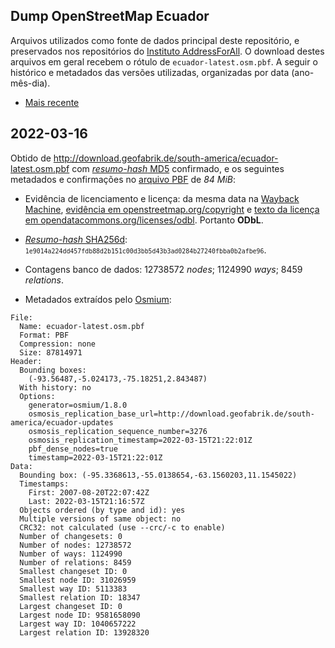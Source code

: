 ## Dump OpenStreetMap Ecuador
Arquivos utilizados como fonte de dados principal deste repositório, e preservados nos repositórios do [Instituto AddressForAll](https://github.com/AddressForAll/preserv-PE). 
O download destes arquivos em geral recebem o rótulo de `ecuador-latest.osm.pbf`. 
A seguir o histórico e metadados das versões utilizadas, organizadas por data (ano-mês-dia).

* [Mais recente](#2022-02-01)

## 2022-03-16
Obtido de http://download.geofabrik.de/south-america/ecuador-latest.osm.pbf com [_resumo-hash_ MD5](https://en.wikipedia.org/wiki/MD5) confirmado, e os seguintes metadados e confirmações no [arquivo PBF](https://wiki.openstreetmap.org/wiki/PBF_Format) de *84 MiB*:

* Evidência de licenciamento e licença: da mesma data na [Wayback Machine](https://web.archive.org), [evidência em openstreetmap.org/copyright](http://web.archive.org/web/20220316111730/https://www.openstreetmap.org/copyright) e [texto da licença em opendatacommons.org/licenses/odbl](http://web.archive.org/web/20220316111918/https://opendatacommons.org/licenses/odbl/). Portanto **ODbL**.

* [_Resumo-hash_ SHA256d](https://en.bitcoin.it/wiki/Protocol_documentation#Hashes): <small> `1e9014a224dd457fdb88d2b151c00d3bb5d43b3ad0284b27240fbba0b2afbe96`</small>.

* Contagens banco de dados: 12738572 _nodes_; 1124990 _ways_; 8459 _relations_.

* Metadados extraídos pelo [Osmium](https://osmcode.org/osmium-tool/manual.html):

```
File:
  Name: ecuador-latest.osm.pbf
  Format: PBF
  Compression: none
  Size: 87814971
Header:
  Bounding boxes:
    (-93.56487,-5.024173,-75.18251,2.843487)
  With history: no
  Options:
    generator=osmium/1.8.0
    osmosis_replication_base_url=http://download.geofabrik.de/south-america/ecuador-updates
    osmosis_replication_sequence_number=3276
    osmosis_replication_timestamp=2022-03-15T21:22:01Z
    pbf_dense_nodes=true
    timestamp=2022-03-15T21:22:01Z
Data:
  Bounding box: (-95.3368613,-55.0138654,-63.1560203,11.1545022)
  Timestamps:
    First: 2007-08-20T22:07:42Z
    Last: 2022-03-15T21:16:57Z
  Objects ordered (by type and id): yes
  Multiple versions of same object: no
  CRC32: not calculated (use --crc/-c to enable)
  Number of changesets: 0
  Number of nodes: 12738572
  Number of ways: 1124990
  Number of relations: 8459
  Smallest changeset ID: 0
  Smallest node ID: 31026959
  Smallest way ID: 5113383
  Smallest relation ID: 18347
  Largest changeset ID: 0
  Largest node ID: 9581658090
  Largest way ID: 1040657222
  Largest relation ID: 13928320
```
